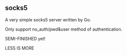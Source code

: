 ## socks5
A very simple socks5 server written by Go.

Only support no_auth/pwd&user method of authentication.

SEMI-FINISHED yet!



LESS IS MORE